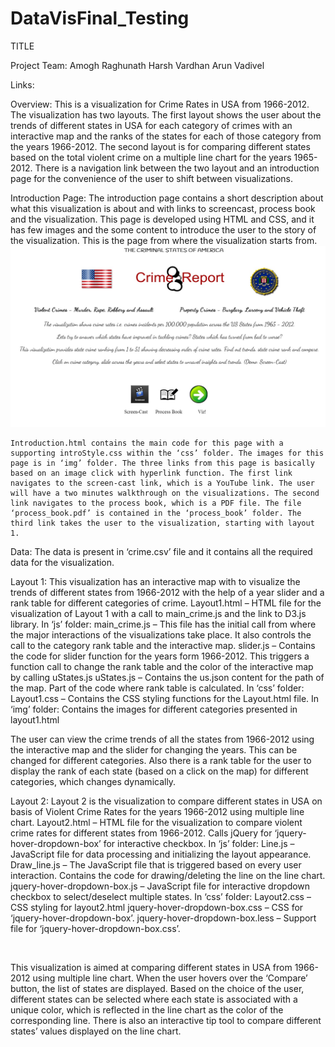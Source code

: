 # DataVisFinal_Testing
TITLE

Project Team:
Amogh Raghunath
Harsh Vardhan
Arun Vadivel

Links:
<Visualization>
<Screencast>

Overview:
<Browse through internet> This is a visualization for Crime Rates in USA from 1966-2012.  The visualization has two layouts.  The first layout shows the user about the trends of different states in USA for each category of crimes with an interactive map and the ranks of the states for each of those category from the years 1966-2012. The second layout is for comparing different states based on the total violent crime on a multiple line chart for the years 1965-2012. There is a navigation link between the two layout and an introduction page for the convenience of the user to shift between visualizations.

Introduction Page:
	The introduction page contains a short description about what this visualization is about and with links to screencast, process book and the visualization. This page is developed using HTML and CSS, and it has few images and the some content to introduce the user to the story of the visualization. This is the page from where the visualization starts from.
	![Intro](img/Introduction.jpg)
	
	Introduction.html contains the main code for this page with a supporting introStyle.css within the ‘css’ folder. The images for this page is in ‘img’ folder. The three links from this page is basically based on an image click with hyperlink function. The first link navigates to the screen-cast link, which is a YouTube link. The user will have a two minutes walkthrough on the visualizations. The second link navigates to the process book, which is a PDF file. The file ‘process_book.pdf’ is contained in the ‘process_book’ folder. The third link takes the user to the visualization, starting with layout 1.

Data:
The data is present in ‘crime.csv’ file and it contains all the required data for the visualization.

Layout 1:
	This visualization has an interactive map with to visualize the trends of different states from 1966-2012 with the help of a year slider and a rank table for different categories of crime.
	Layout1.html – HTML file for the visualization of Layout 1 with a call to main_crime.js and the link to D3.js library.
	In ‘js’ folder:
	main_crime.js – This file has the initial call from where the major interactions of the visualizations take place. It also controls the call to the category rank table and the interactive map.
	slider.js – Contains the code for slider function for the years form 1966-2012. This triggers a function call to change the rank table and the color of the interactive map by calling uStates.js
	uStates.js – Contains the us.json content for the path of the map. Part of the code where rank table is calculated.
	In ‘css’ folder:
	Layout1.css – Contains the CSS styling functions for the Layout.html file.
	In ‘img’ folder:
	Contains the images for different categories presented in layout1.html
<picture>

The user can view the crime trends of all the states from 1966-2012 using the interactive map and the slider for changing the years. This can be changed for different categories. Also there is a rank table for the user to display the rank of each state (based on a click on the map) for different categories, which changes dynamically.

Layout 2:
	Layout 2 is the visualization to compare different states in USA on basis of Violent Crime Rates for the years 1966-2012 using multiple line chart.
	Layout2.html – HTML file for the visualization to compare violent crime rates for different states from 1966-2012. Calls jQuery for ‘jquery-hover-dropdown-box’ for interactive checkbox.
	In ‘js’ folder:
	Line.js –JavaScript file for data processing and initializing the layout appearance.
	Draw_line.js – The JavaScript file that is triggered based on every user interaction. Contains the code for drawing/deleting the line on the line chart.
	jquery-hover-dropdown-box.js – JavaScript file for interactive dropdown checkbox to select/deselect multiple states.
	In ‘css’ folder:
	Layout2.css – CSS styling for layout2.html
	jquery-hover-dropdown-box.css – CSS for ‘jquery-hover-dropdown-box’.
	jquery-hover-dropdown-box.less – Support file for ‘jquery-hover-dropdown-box.css’.

<image>

This visualization is aimed at comparing different states in USA from 1966-2012 using multiple line chart. When the user hovers over the ‘Compare’ button, the list of states are displayed. Based on the choice of the user, different states can be selected where each state is associated with a unique color, which is reflected in the line chart as the color of the corresponding line. There is also an interactive tip tool to compare different states’ values displayed on the line chart.

